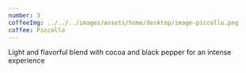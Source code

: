 ```yaml
---
number: 3
coffeeImg: ../../../images/assets/home/desktop/image-piccollo.png
coffee: Piccollo
---
```


Light and flavorful blend with cocoa and black pepper for an intense experience

